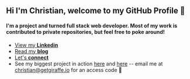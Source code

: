 ## Hi I'm Christian, welcome to my GitHub Profile 👋

#### I'm a project and turned full stack web developer. Most of my work is contributed to private repositories, but feel free to poke around!

-  [  View my **Linkedin**](https://www.linkedin.com/in/christiansendler/)  
-   [  Read my **blog**](https://sendler.medium.com/) 
-   [ Let's **connect**](https://calendar.x.ai/csendler)
-   See my biggest project in action [here](https://getgiraffe.io) and [here](https://app.getgiraffe.io) -- email me at christian@getgiraffe.io for an access code 🦒
